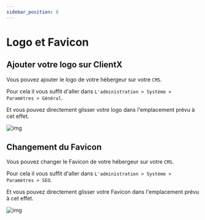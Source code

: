 ```yaml
---
sidebar_position: 8
---
```


# Logo et Favicon

## Ajouter votre logo sur ClientX

Vous pouvez ajouter le logo de votre hébergeur sur votre `CMS`.

Pour cela il vous suffit d'aller dans `L'administration > Système > Paramètres > Général`.

Et vous pouvez directement glisser votre logo dans l'emplacement prévu à cet effet.

![img](https://cdn.discordapp.com/attachments/939840146507989003/968534237928128512/unknown.png)


## Changement du Favicon

Vous pouvez changer le Favicon de votre hébergeur sur votre `CMS`.

Pour cela il vous suffit d'aller dans `L'administration > Système > Paramètres > SEO`.

Et vous pouvez directement glisser votre Favicon dans l'emplacement prévu à cet effet.


![img](https://cdn.discordapp.com/attachments/939840146507989003/968534371260854302/unknown.png)